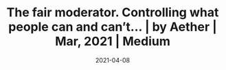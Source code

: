 ---
title: "The fair moderator. Controlling what people can and can’t… | by Aether | Mar, 2021 | Medium"
date: 2021-04-08
externalLink: https://medium.com/decentralized-web/the-fair-moderator-c3914a1826ff
---